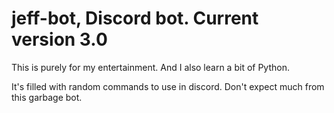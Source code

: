 # jeff-bot, Discord bot. Current version 3.0

This is purely for my entertainment. And I also learn a bit of Python.

It's filled with random commands to use in discord. Don't expect much from this garbage bot.